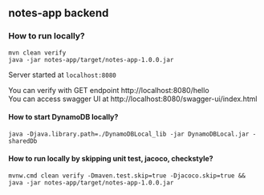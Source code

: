## notes-app backend

### How to run locally?
```
mvn clean verify
java -jar notes-app/target/notes-app-1.0.0.jar
```
Server started at `localhost:8080`

You can verify with GET endpoint http://localhost:8080/hello  
You can access swagger UI at http://localhost:8080/swagger-ui/index.html  

#### How to start DynamoDB locally?
```
java -Djava.library.path=./DynamoDBLocal_lib -jar DynamoDBLocal.jar -sharedDb
```
#### How to run locally by skipping unit test, jacoco, checkstyle?
```
mvnw.cmd clean verify -Dmaven.test.skip=true -Djacoco.skip=true && java -jar notes-app/target/notes-app-1.0.0.jar
```